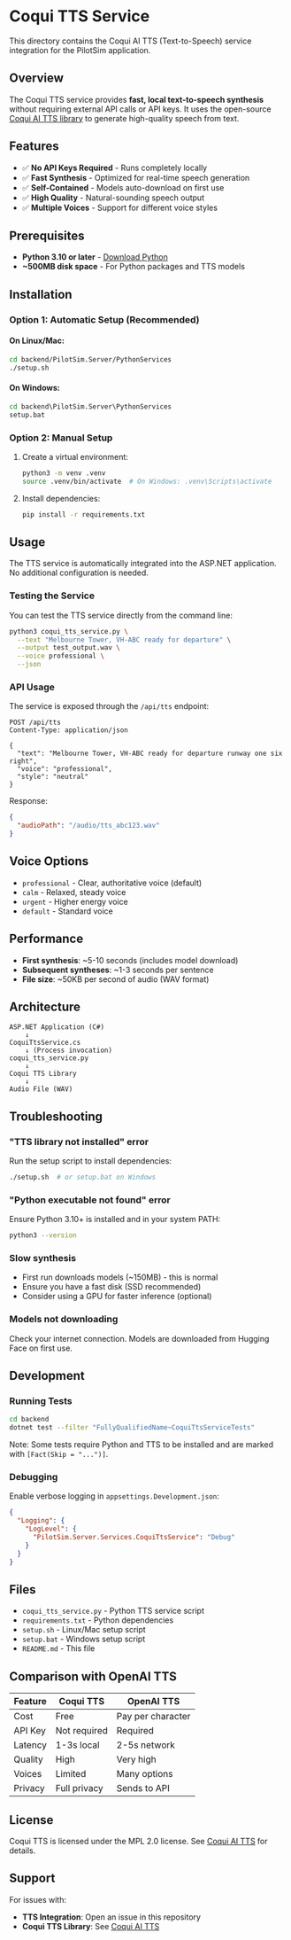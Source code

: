 # Coqui TTS Service

This directory contains the Coqui AI TTS (Text-to-Speech) service integration for the PilotSim application.

## Overview

The Coqui TTS service provides **fast, local text-to-speech synthesis** without requiring external API calls or API keys. It uses the open-source [Coqui AI TTS library](https://github.com/coqui-ai/TTS) to generate high-quality speech from text.

## Features

- ✅ **No API Keys Required** - Runs completely locally
- ✅ **Fast Synthesis** - Optimized for real-time speech generation
- ✅ **Self-Contained** - Models auto-download on first use
- ✅ **High Quality** - Natural-sounding speech output
- ✅ **Multiple Voices** - Support for different voice styles

## Prerequisites

- **Python 3.10 or later** - [Download Python](https://www.python.org/downloads/)
- **~500MB disk space** - For Python packages and TTS models

## Installation

### Option 1: Automatic Setup (Recommended)

#### On Linux/Mac:
```bash
cd backend/PilotSim.Server/PythonServices
./setup.sh
```

#### On Windows:
```cmd
cd backend\PilotSim.Server\PythonServices
setup.bat
```

### Option 2: Manual Setup

1. Create a virtual environment:
   ```bash
   python3 -m venv .venv
   source .venv/bin/activate  # On Windows: .venv\Scripts\activate
   ```

2. Install dependencies:
   ```bash
   pip install -r requirements.txt
   ```

## Usage

The TTS service is automatically integrated into the ASP.NET application. No additional configuration is needed.

### Testing the Service

You can test the TTS service directly from the command line:

```bash
python3 coqui_tts_service.py \
  --text "Melbourne Tower, VH-ABC ready for departure" \
  --output test_output.wav \
  --voice professional \
  --json
```

### API Usage

The service is exposed through the `/api/tts` endpoint:

```http
POST /api/tts
Content-Type: application/json

{
  "text": "Melbourne Tower, VH-ABC ready for departure runway one six right",
  "voice": "professional",
  "style": "neutral"
}
```

Response:
```json
{
  "audioPath": "/audio/tts_abc123.wav"
}
```

## Voice Options

- `professional` - Clear, authoritative voice (default)
- `calm` - Relaxed, steady voice
- `urgent` - Higher energy voice
- `default` - Standard voice

## Performance

- **First synthesis**: ~5-10 seconds (includes model download)
- **Subsequent syntheses**: ~1-3 seconds per sentence
- **File size**: ~50KB per second of audio (WAV format)

## Architecture

```
ASP.NET Application (C#)
    ↓
CoquiTtsService.cs
    ↓ (Process invocation)
coqui_tts_service.py
    ↓
Coqui TTS Library
    ↓
Audio File (WAV)
```

## Troubleshooting

### "TTS library not installed" error

Run the setup script to install dependencies:
```bash
./setup.sh  # or setup.bat on Windows
```

### "Python executable not found" error

Ensure Python 3.10+ is installed and in your system PATH:
```bash
python3 --version
```

### Slow synthesis

- First run downloads models (~150MB) - this is normal
- Ensure you have a fast disk (SSD recommended)
- Consider using a GPU for faster inference (optional)

### Models not downloading

Check your internet connection. Models are downloaded from Hugging Face on first use.

## Development

### Running Tests

```bash
cd backend
dotnet test --filter "FullyQualifiedName~CoquiTtsServiceTests"
```

Note: Some tests require Python and TTS to be installed and are marked with `[Fact(Skip = "...")]`.

### Debugging

Enable verbose logging in `appsettings.Development.json`:

```json
{
  "Logging": {
    "LogLevel": {
      "PilotSim.Server.Services.CoquiTtsService": "Debug"
    }
  }
}
```

## Files

- `coqui_tts_service.py` - Python TTS service script
- `requirements.txt` - Python dependencies
- `setup.sh` - Linux/Mac setup script
- `setup.bat` - Windows setup script
- `README.md` - This file

## Comparison with OpenAI TTS

| Feature | Coqui TTS | OpenAI TTS |
|---------|-----------|------------|
| Cost | Free | Pay per character |
| API Key | Not required | Required |
| Latency | 1-3s local | 2-5s network |
| Quality | High | Very high |
| Voices | Limited | Many options |
| Privacy | Full privacy | Sends to API |

## License

Coqui TTS is licensed under the MPL 2.0 license. See [Coqui AI TTS](https://github.com/coqui-ai/TTS) for details.

## Support

For issues with:
- **TTS Integration**: Open an issue in this repository
- **Coqui TTS Library**: See [Coqui AI TTS](https://github.com/coqui-ai/TTS)
